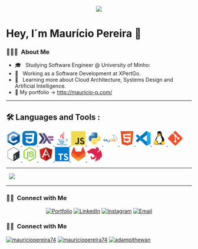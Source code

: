 <p align="center">
  <img src="https://github.com/thompsonemerson/thompsonemerson/raw/master/cover-thompson.png" height="200"/>
</p>
<h1>
  Hey, I´m Maurício Pereira 👋
</h1>

<h3> 👨🏻‍💻 &nbsp;About Me </h3>

* 🎓 &nbsp; Studying Software Engineer @ University of Minho:
* 💼 &nbsp; Working as a Software Development at XPertGo.
* 🌱 &nbsp; Learning more about Cloud Architecture, Systems Design and Artificial Intelligence.
* 📖 My portfolio -> http://mauricio-p.com/
<!--
* :mailbox: How to reach me: <a href="mailto:mauriciovianense@hotmail.com">
  <img src="https://img.shields.io/badge/Microsoft_Outlook-0078D4?style=for-the-      badge&logo=microsoft-outlook&logoColor=white"></a> 
-->

---

## :hammer_and_wrench: Languages and Tools : 
<a href="https://www.cprogramming.com/" target="_blank" rel="noreferrer"> 
  <img src="https://github.com/devicons/devicon/blob/master/icons/c/c-original.svg" alt="C" width="40" height="40"/> </a>
<a href="https://www.w3schools.com/css/" target="_blank" rel="noreferrer"> 
  <img src="https://github.com/tandpfun/skill-icons/blob/main/icons/CSS.svg" alt="CSS" width="40" height="40"/> </a>
<a href="https://www.haskell.org/" target="_blank" rel="noreferrer"> 
  <img src="https://github.com/devicons/devicon/blob/master/icons/haskell/haskell-original.svg" alt="Haskell" width="40" height="40"> </a>
<a href="https://www.java.com/pt-BR/" target="_blank" rel="noreferrer"> 
  <img src="https://github.com/devicons/devicon/blob/master/icons/java/java-original.svg" alt="Java" width="40" height="40"/> </a>
<a href="https://www.javascript.com/" target="_blank" rel="noreferrer"> 
  <img src="https://github.com/devicons/devicon/blob/master/icons/javascript/javascript-original.svg" alt="JavaScript" width="40" height="40"/> </a>
<a href="https://www.python.org/" target="_blank" rel="noreferrer"> 
  <img src="https://github.com/devicons/devicon/blob/master/icons/python/python-original.svg" alt="Python" width="40" height="40"/> </a>
<a href="https://www.mysql.com/" target="_blank" rel="noreferrer"> 
  <img src="https://github.com/devicons/devicon/blob/master/icons/mysql/mysql-original-wordmark.svg" alt="MySQL" width="40" height="40"/> </a>
<a href="https://html.spec.whatwg.org/" target="_blank" rel="noreferrer"> 
  <img src="https://github.com/devicons/devicon/blob/master/icons/html5/html5-original.svg" alt="HTML5" width="40" height="40"/> </a>
<a href="https://code.visualstudio.com/" target="_blank" rel="noreferrer"> 
  <img src="https://github.com/devicons/devicon/blob/master/icons/vscode/vscode-original.svg" alt="VScode" width="40" height="40"/> </a>
<a href="https://www.linux.org/" target="_blank" rel="noreferrer"> 
  <img src="https://github.com/devicons/devicon/blob/master/icons/linux/linux-original.svg" alt="Linux" width="40" height="40"/> </a>
<a href="https://git-scm.com/" target="_blank" rel="noreferrer"> 
  <img src="https://github.com/devicons/devicon/blob/master/icons/git/git-original.svg" alt="Git" width="40" height="40"/> </a>
<a href="https://www.gnu.org/software/bash/" target="_blank" rel="noreferrer"> 
  <img src="https://github.com/devicons/devicon/blob/master/icons/bash/bash-original.svg" alt="Bash" width="40" height="40"/> </a>
<a href="https://nodejs.org/en/" target="_blank" rel="noreferrer"> 
  <img src="https://github.com/devicons/devicon/blob/master/icons/nodejs/nodejs-original.svg" alt="Node.js" width="40" height="40"/> </a>
<a href="https://angular.io/" target="_blank" rel="noreferrer">
   <img src="https://github.com/devicons/devicon/blob/master/icons/angularjs/angularjs-original.svg" alt="Angular" width="40" height="40"/> </a>
<a href="https://www.typescriptlang.org/" target="_blank" rel="noreferrer">
   <img src="https://github.com/devicons/devicon/blob/master/icons/typescript/typescript-original.svg" alt="TypeScript" width="40" height="40"/> </a>
<a href="https://about.gitlab.com/" target="_blank" rel="noreferrer">
   <img src="https://github.com/devicons/devicon/blob/master/icons/gitlab/gitlab-original.svg" alt="GitLab" width="40" height="40"/> </a>
<a href="https://nestjs.com/" target="_blank" rel="noreferrer">
   <img src="https://github.com/devicons/devicon/blob/master/icons/nestjs/nestjs-plain.svg" alt="NestJS" width="40" height="40"/> </a>
</div>

---

<div class='container'>
<!-- <img style="height: auto; width: 55%;" class="img" src="https://github-readme-stats.vercel.app/api?username=mauriciopereira74&show_icons=true&theme=dark" />
&nbsp;
-->
&nbsp;
<img style="height: auto; width: 40%;" class="img" src="https://github-readme-stats.vercel.app/api/top-langs/?username=mauriciopereira74&theme=dark&langs_count=8&layout=compact" /></div>
</div>

---

<h3> 🤝🏻 &nbsp;Connect with Me </h3>

<p align="center">
<a href="http://mauricio-p.com/"><img alt="Portfolio" src="https://img.shields.io/badge/Website-www.mauricio--p.com-blue?style=flat-square&logo=google-chrome"></a>
<a href="https://www.linkedin.com/in/mauriciopereira74/"><img alt="LinkedIn" src="https://img.shields.io/badge/LinkedIn-Maurício%20Pereira-blue?style=flat-square&logo=linkedin"></a>
<a href="https://www.instagram.com/mauriciopereira74/"><img alt="Instagram" src="https://img.shields.io/badge/Instagram-mauriciopereira74-blue?style=flat-square&logo=instagram"></a>
<a href="mailto:mauriciovianense@hotmail.com"><img alt="Email" src="https://img.shields.io/badge/Email-mauriciovianense@hotmail.com-blue?style=flat-square&logo=gmail"></a>
</p>

<h3> 🤝🏻 &nbsp;Connect with Me </h3>
<p align="left">
  <a href="https://www.linkedin.com/in/mauriciopereira74/" target="blank"><img align="center"
      src="https://raw.githubusercontent.com/rahuldkjain/github-profile-readme-generator/master/src/images/icons/Social/linked-in-alt.svg"
      alt="mauriciopereira74" height="30" width="40" /></a>
  <a href="https://www.instagram.com/mauriciopereira74/" target="blank"><img align="center"
      src="https://raw.githubusercontent.com/rahuldkjain/github-profile-readme-generator/master/src/images/icons/Social/instagram.svg"
      alt="mauriciopereira74" height="30" width="40" /></a>
 <a href="http://mauricio-p.com/" target="blank"><img align="center"
      src="https://img.shields.io/badge/-white?style=flat-square&logo=google-chrome"
      alt="adampithewan" height="30" width="40" /></a>
</p>